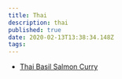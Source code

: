 ```yaml
---
title: Thai
description: thai
published: true
date: 2020-02-13T13:38:34.148Z
tags: 
---
```


- [Thai Basil Salmon Curry](thai-basil-salmon-curry)